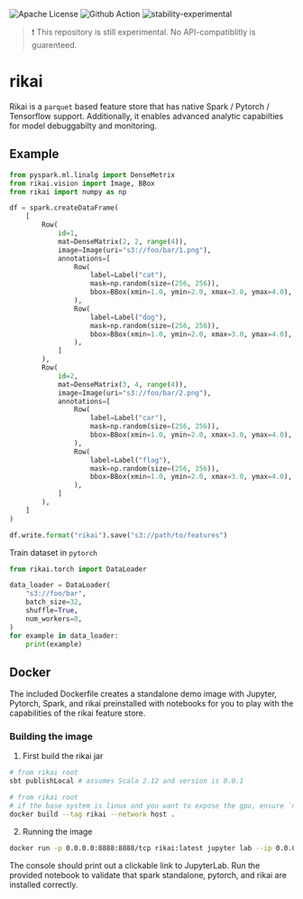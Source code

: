 ![Apache License](https://img.shields.io/github/license/eto-ai/rikai?style=for-the-badge)
![Github Action](https://img.shields.io/github/workflow/status/eto-ai/rikai/Python?style=for-the-badge)
![stability-experimental](https://img.shields.io/badge/stability-experimental-orange.svg?style=for-the-badge)

> :heavy_exclamation_mark: This repository is still experimental. No API-compatiblitly is guarenteed.

# rikai

Rikai is a `parquet` based feature store that has native Spark / Pytorch / Tensorflow support.
Additionally, it enables advanced analytic capabilties for model debuggabilty and monitoring.


## Example

```python
from pyspark.ml.linalg import DenseMetrix
from rikai.vision import Image, BBox
from rikai import numpy as np

df = spark.createDataFrame(
    [
        Row(
            id=1,
            mat=DenseMatrix(2, 2, range(4)),
            image=Image(uri="s3://foo/bar/1.png"),
            annotations=[
                Row(
                    label=Label("cat"),
                    mask=np.random(size=(256, 256)),
                    bbox=BBox(xmin=1.0, ymin=2.0, xmax=3.0, ymax=4.0),
                ),
                Row(
                    label=Label("dog"),
                    mask=np.random(size=(256, 256)),
                    bbox=BBox(xmin=1.0, ymin=2.0, xmax=3.0, ymax=4.0),
                ),
            ]
        ),
        Row(
            id=2,
            mat=DenseMatrix(3, 4, range(4)),
            image=Image(uri="s3://foo/bar/2.png"),
            annotations=[
                Row(
                    label=Label("car"),
                    mask=np.random(size=(256, 256)),
                    bbox=BBox(xmin=1.0, ymin=2.0, xmax=3.0, ymax=4.0),
                ),
                Row(
                    label=Label("flag"),
                    mask=np.random(size=(256, 256)),
                    bbox=BBox(xmin=1.0, ymin=2.0, xmax=3.0, ymax=4.0),
                ),
            ]
        ),
    ]
)

df.write.format("rikai").save("s3://path/to/features")
```

Train dataset in `pytorch`

```python
from rikai.torch import DataLoader

data_loader = DataLoader(
    "s3://foo/bar",
    batch_size=32,
    shuffle=True,
    num_workers=8,
)
for example in data_loader:
    print(example)
```


## Docker

The included Dockerfile creates a standalone demo image with
Jupyter, Pytorch, Spark, and rikai preinstalled with notebooks for you
to play with the capabilities of the rikai feature store.

### Building the image

1. First build the rikai jar

``` bash
# from rikai root
sbt publishLocal # assumes Scala 2.12 and version is 0.0.1
```

``` bash
# from rikai root
# if the base system is linux and you want to expose the gpu, ensure `nvidia-docker2` is installed first
docker build --tag rikai --network host .
```

2. Running the image

``` bash
docker run -p 0.0.0.0:8888:8888/tcp rikai:latest jupyter lab --ip 0.0.0.0 --port 8888 --NotebookApp.quit_button=True --NotebookApp.custom_display_url=http://127.0.0.1:8888
```

The console should print out a clickable link to JupyterLab. Run the provided notebook to validate that spark standalone, pytorch, and rikai are installed correctly.
